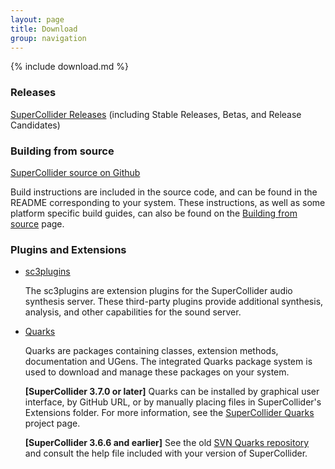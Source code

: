 ```yaml
---
layout: page
title: Download
group: navigation
---
```


{% include download.md %}

### Releases
[SuperCollider Releases](https://github.com/supercollider/supercollider/releases) (including Stable Releases, Betas, and Release Candidates)

### Building from source
[SuperCollider source on Github](https://github.com/supercollider/supercollider)

Build instructions are included in the source code, and can be found in the README corresponding to your system. These instructions, as well as some platform specific build guides, can also be found on the [Building from source](/development/building.html) page.

### Plugins and Extensions

- [sc3plugins](https://github.com/supercollider/sc3-plugins)

    The sc3plugins are extension plugins for the SuperCollider audio synthesis server. These third-party plugins provide additional synthesis, analysis, and other capabilities for the sound server.

- [Quarks](https://github.com/supercollider-quarks/quarks)

    Quarks are packages containing classes, extension methods, documentation and UGens. The integrated Quarks package system is used to download and manage these packages on your system.

    **[SuperCollider 3.7.0 or later]** Quarks can be installed by graphical user interface, by GitHub URL, or by manually placing files in SuperCollider's Extensions folder. For more information, see the [SuperCollider Quarks](https://github.com/supercollider-quarks/quarks) project page.

    **[SuperCollider 3.6.6 and earlier]** See the old [SVN Quarks repository](http://sourceforge.net/p/quarks/code/HEAD/tree/) and consult the help file included with your version of SuperCollider.
